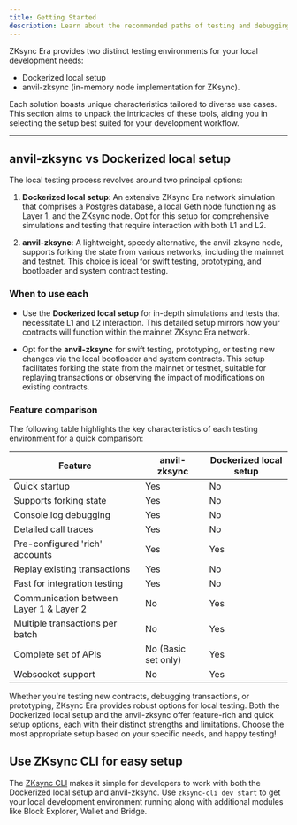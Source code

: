 ```yaml
---
title: Getting Started
description: Learn about the recommended paths of testing and debugging your projects on ZKsync.
---
```


ZKsync Era provides two distinct testing environments for your local development needs:

- Dockerized local setup
- anvil-zksync (in-memory node implementation for ZKsync).

Each solution boasts unique characteristics tailored to diverse use cases.
This section aims to unpack the intricacies of these tools, aiding you in selecting the setup best suited for your development workflow.

---
## anvil-zksync vs Dockerized local setup

The local testing process revolves around two principal options:

1. **Dockerized local setup**: An extensive ZKsync Era network simulation that comprises a Postgres database,
a local Geth node functioning as Layer 1, and the ZKsync node.
Opt for this setup for comprehensive simulations and testing that require interaction with both L1 and L2.

2. **anvil-zksync**: A lightweight, speedy alternative, the anvil-zksync node, supports forking the state from various networks,
including the mainnet and testnet. This choice is ideal for swift testing, prototyping, and bootloader and system contract testing.

### When to use each

- Use the **Dockerized local setup** for in-depth simulations and tests that necessitate L1 and L2 interaction.
This detailed setup mirrors how your contracts will function within the mainnet ZKsync Era network.

- Opt for the **anvil-zksync** for swift testing, prototyping, or testing new changes via the local bootloader and system contracts.
This setup facilitates forking the state from the mainnet or testnet, suitable for replaying transactions
or observing the impact of modifications on existing contracts.

### Feature comparison

The following table highlights the key characteristics of each testing environment for a quick comparison:

| Feature                                 | anvil-zksync        | Dockerized local setup |
| --------------------------------------- | ------------------- | ---------------------- |
| Quick startup                           | Yes                 | No                     |
| Supports forking state                  | Yes                 | No                     |
| Console.log debugging                   | Yes                 | No                     |
| Detailed call traces                    | Yes                 | No                     |
| Pre-configured 'rich' accounts          | Yes                 | Yes                    |
| Replay existing transactions            | Yes                 | No                     |
| Fast for integration testing            | Yes                 | No                     |
| Communication between Layer 1 & Layer 2 | No                  | Yes                    |
| Multiple transactions per batch         | No                  | Yes                    |
| Complete set of APIs                    | No (Basic set only) | Yes                    |
| Websocket support                       | No                  | Yes                    |

Whether you're testing new contracts, debugging transactions, or prototyping, ZKsync Era provides robust options for local testing.
Both the Dockerized local setup and the anvil-zksync offer feature-rich and quick setup options, each with their distinct strengths and limitations.
Choose the most appropriate setup based on your specific needs, and happy testing!

## Use ZKsync CLI for easy setup

The [ZKsync CLI](/build/zksync-cli) makes it simple for developers to work with both the Dockerized local setup and anvil-zksync.
Use `zksync-cli dev start` to get your local development environment running along with additional modules like Block Explorer, Wallet and Bridge.
